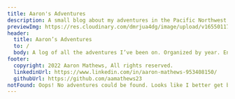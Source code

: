 ```yaml
---
title: Aaron's Adventures
description: A small blog about my adventures in the Pacific Northwest.
previewImg: https://res.cloudinary.com/dmrjua4dg/image/upload/v1655011722/Adventure%20Blog/dirty-harrys-peak/mountain-1.jpg
header:
  title: Aaron’s Adventures
  to: /
  body: A log of all the adventures I’ve been on. Organized by year. Enjoy!
footer:
  copyright: 2022 Aaron Mathews, All rights reserved.
  linkedinUrl: https://www.linkedin.com/in/aaron-mathews-953408150/
  githubUrl: https://github.com/aamathews23
notFound: Oops! No adventures could be found. Looks like I better get back on the trial!
---
```


